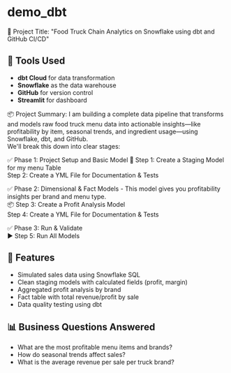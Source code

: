 # demo_dbt  
🧠 Project Title:
"Food Truck Chain Analytics on Snowflake using dbt and GitHub CI/CD"

## 🔧 Tools Used
- **dbt Cloud** for data transformation
- **Snowflake** as the data warehouse
- **GitHub** for version control
- **Streamlit** for dashboard

📦 Project Summary:
I am building a complete data pipeline that transforms and models raw food truck menu data into actionable insights—like profitability by item, seasonal trends, and ingredient usage—using Snowflake, dbt, and GitHub.  
We'll break this down into clear stages:  

✅ Phase 1: Project Setup and Basic Model
🔧 Step 1: Create a Staging Model for my menu Table  
   Step 2: Create a YML File for Documentation & Tests

✅ Phase 2: Dimensional & Fact Models - This model gives you profitability insights per brand and menu type.  
📦 Step 3: Create a Profit Analysis Model  
Step 4: Create a YML File for Documentation & Tests  

✅ Phase 3: Run & Validate  
▶️ Step 5: Run All Models

## 🧪 Features
- Simulated sales data using Snowflake SQL
- Clean staging models with calculated fields (profit, margin)
- Aggregated profit analysis by brand
- Fact table with total revenue/profit by sale
- Data quality testing using dbt

## 📊 Business Questions Answered

- What are the most profitable menu items and brands?
- How do seasonal trends affect sales?
- What is the average revenue per sale per truck brand?
